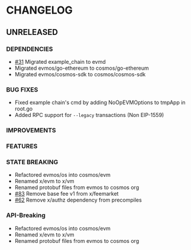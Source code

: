 # CHANGELOG

## UNRELEASED

### DEPENDENCIES

- [\#31](https://github.com/cosmos/evm/pull/31) Migrated example_chain to evmd
- Migrated evmos/go-ethereum to cosmos/go-ethereum
- Migrated evmos/cosmos-sdk to cosmos/cosmos-sdk

### BUG FIXES

- Fixed example chain's cmd by adding NoOpEVMOptions to tmpApp in root.go
- Added RPC support for `--legacy` transactions (Non EIP-1559)

### IMPROVEMENTS

### FEATURES

### STATE BREAKING

- Refactored evmos/os into cosmos/evm
- Renamed x/evm to x/vm
- Renamed protobuf files from evmos to cosmos org
- [\#83](https://github.com/cosmos/evm/pull/83) Remove base fee v1 from x/feemarket
- [\#62](https://github.com/cosmos/evm/pull/62) Remove x/authz dependency from precompiles

### API-Breaking

- Refactored evmos/os into cosmos/evm
- Renamed x/evm to x/vm
- Renamed protobuf files from evmos to cosmos org
